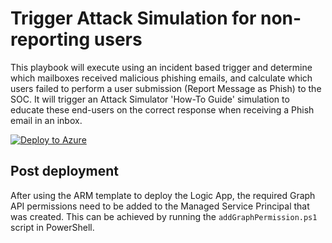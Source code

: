 # Trigger Attack Simulation for non-reporting users

This playbook will execute using an incident based trigger and determine which mailboxes received malicious phishing emails, and calculate which users failed to perform a user submission (Report Message as Phish) to the SOC. It will trigger an Attack Simulator 'How-To Guide' simulation to educate these end-users on the correct response when receiving a Phish email in an inbox.


[![Deploy to Azure](https://aka.ms/deploytoazurebutton)](https://portal.azure.com/#create/Microsoft.Template/uri/https%3A%2F%2Fraw.githubusercontent.com%2Fjonade%2FSentinelRunbooks%2Frefs%2Fheads%2Fmain%2FDefender%20for%20Office%20365%2FTrigger%20AST%20for%20NonReporting%20users%2Fazuredeploy.json)


## Post deployment

After using the ARM template to deploy the Logic App, the required Graph API permissions need to be added to the Managed Service Principal that was created. This can be achieved by running the `addGraphPermission.ps1` script in PowerShell.
